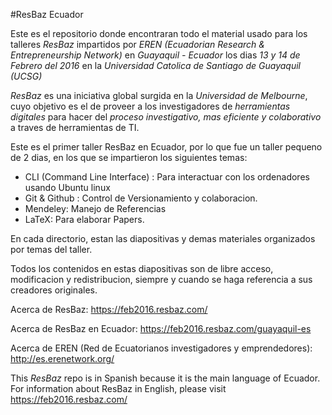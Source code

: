 #ResBaz Ecuador

Este es el repositorio donde encontraran todo el material usado para los talleres *ResBaz* impartidos por *EREN (Ecuadorian Research & Entrepreneurship Network)* en 
*Guayaquil - Ecuador* los dias *13 y 14 de Febrero del 2016* en la *Universidad Catolica de Santiago de Guayaquil (UCSG)*

*ResBaz* es una iniciativa global surgida en la  *Universidad de Melbourne*, cuyo objetivo es el de proveer a los investigadores
de *herramientas digitales* para hacer del *proceso investigativo, mas eficiente y colaborativo* a traves de herramientas de TI.

Este es el primer taller ResBaz en Ecuador, por lo que fue un taller pequeno de 2 dias, en los que se impartieron los siguientes temas:
- CLI (Command Line Interface) : Para interactuar con los ordenadores usando Ubuntu linux
- Git & Github : Control de Versionamiento y colaboracion.
- Mendeley: Manejo de Referencias
- LaTeX: Para elaborar Papers.

En cada directorio, estan las diapositivas y demas materiales organizados por temas del taller.

Todos los contenidos en estas diapositivas son de libre acceso, modificacion y redistribucion, siempre y cuando
se haga referencia a sus creadores originales.

Acerca de ResBaz: https://feb2016.resbaz.com/

Acerca de ResBaz en Ecuador: https://feb2016.resbaz.com/guayaquil-es

Acerca de EREN (Red de Ecuatorianos investigadores y emprendedores): http://es.erenetwork.org/ 

This *ResBaz* repo is in Spanish because it is the main language of Ecuador. For information about ResBaz in 
English, please visit https://feb2016.resbaz.com/
